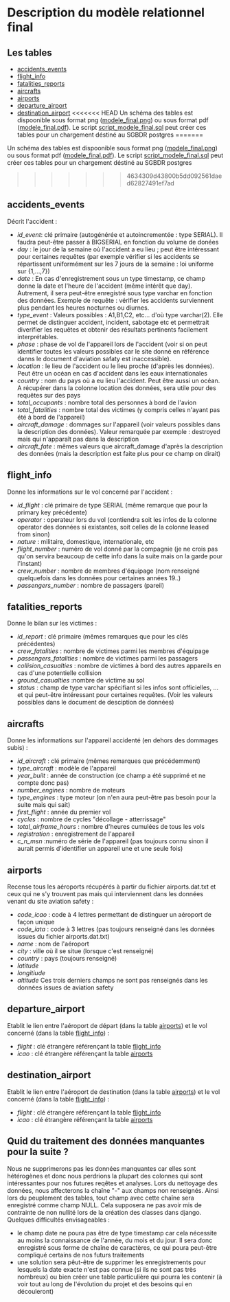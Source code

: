 # Description du modèle relationnel final

## Les tables
* [accidents_events](#accidents_events)
* [flight_info](#flight_info)
* [fatalities_reports](#fatalities_reports)
* [aircrafts](#aircrafts)
* [airports](#airports)
* [departure_airport](#departure_airport)
* [destination_airport](#destination_airpot)
<<<<<<< HEAD
Un schéma des tables est dispoonible sous format png ([modele_final.png](https://github.com/elvinaeury/Projet_SBD/blob/master/modele_relationnel/modele_final.png)) ou sous format pdf ([modele_final.pdf](https://github.com/elvinaeury/Projet_SBD/blob/master/modele_relationnel/modele_final.pdf)). Le script [script_modele_final.sql](https://github.com/elvinaeury/Projet_SBD/blob/master/modele_relationnel/script_modele_final.sql) peut créer ces tables pour un chargement déstiné au SGBDR postgres
=======

Un schéma des tables est dispoonible sous format png ([modele_final.png]('https://github.com/elvinaeury/Projet_SBD/blob/master/modele_relationnel/modele_final.png')) ou sous format pdf ([modele_final.pdf](#https://github.com/elvinaeury/Projet_SBD/blob/master/modele_relationnel/modele_final.pdf)). Le script [script_modele_final.sql](#https://github.com/elvinaeury/Projet_SBD/blob/master/modele_relationnel/script_modele_final.sql) peut créer ces tables pour un chargement déstiné au SGBDR postgres
>>>>>>> 4634309d43800b5dd092561daed62827491ef7ad

## accidents_events
Décrit l'accident :
* *id_event*: clé primaire (autogénérée et autoincrementée : type SERIAL). Il faudra peut-être passer à BIGSERIAL en fonction du volume de donées
* *day* : le jour de la semaine où l'accident a eu lieu ; peut être intéressant pour certaines requêtes (par exemple vérifier si les accidents se répartissent uniformément sur les 7 jours de la semaine : loi uniforme sur {1,...,7})
* *date* : En cas d'enregistrement sous un type timestamp, ce champ donne la date et l'heure de l'accident (même intérêt que day). Autrement, il sera peut-être enregistré sous type varchar en fonction des données. Exemple de requête : vérifier les accidents surviennent plus pendant les heures nocturnes ou diurnes.
* *type_event* : Valeurs possibles : A1,B1,C2, etc... d'où type varchar(2). Elle permet de distinguer accident, incident, sabotage etc et permettrait diverifier les requêtes et obtenir des résultats pertinents facilement interprétables.
* *phase* : phase de vol de l'appareil lors de l'accident (voir si on peut identifier toutes les valeurs possibles car le site donné en référence danns le document d'aviation safaty est inaccessible).
* *location* : le lieu de l'accident ou le lieu proche (d'après les données). Peut être un océan en cas d'accident dans les eaux internationales
* *country* : nom du pays où a eu lieu l'accident. Peut être aussi un océan. A récupérer dans la colonne location des données, sera utile pour des requêtes sur des pays 
* *total_occupants* : nombre total des personnes à bord de l'avion
* *total_fatalities* : nombre total des victimes (y compris celles n'ayant pas été à bord de l'appareil)
* *aircraft_damage* : dommages sur l'appareil (voir valeurs possibles dans la description des données). Valeur remarquée par exemple : destroyed mais qui n'apparaît pas dans la description
* *aircraft_fate* : mêmes valeurs que aircraft_damage d'après la description des données (mais la description est faite plus pour ce champ on dirait)

## flight_info
Donne les informations sur le vol concerné par l'accident :
* *id_flight* : clé primaire de type SERIAL (même remarque que pour la primary key précédente)
* *operator* : operateur lors du vol (contiendra soit les infos de la colonne operator des données si existantes, soit celles de la colonne leased from sinon)
* *nature* : militaire, domestique, internationale, etc
* *flight_number* : numéro de vol donné par la compagnie (je ne crois pas qu'on servira beaucoup de cette info dans la suite mais on la garde pour l'instant)
* *crew_number* : nombre de membres d'équipage (nom renseigné quelquefois dans les données pour certaines années 19..)
* *passengers_number* : nombre de passagers (pareil)

## fatalities_reports
Donne le bilan sur les victimes  :
* *id_report* : clé primaire (mêmes remarques que pour les clés précédentes)
* *crew_fatalities* : nombre de victimes parmi les membres d'équipage 
* *passengers_fatalities* : nombre de victimes parmi les passagers
* *collision_casualties* : nombre de victimes à bord des autres appareils en cas d'une potentielle collision
* *ground_casualties* :nombre de victime au sol
* *status* : champ de type varchar spécifiant si les infos sont officielles, ... et qui peut-être intéressant pour certaines requêtes. (Voir les valeurs possibles dans le document de desciption de données)

## aircrafts
Donne les informations sur l'appareil accidenté (en dehors des dommages subis) : 
* *id_aircraft* : clé primaire (mêmes remarques que précédemment)
* *type_aircraft* : modèle de l'appareil
* *year_built* : année de construction (ce champ a été supprimé et ne compte donc pas)
* *number_engines* : nombre de moteurs
* *type_engines* : type moteur (on n'en aura peut-être pas besoin pour la suite mais qui sait)
*  *first_flight* : année du premier vol
*  *cycles* : nombre de cycles "décollage - atterrissage" 
*  *total_airframe_hours* : nombre d'heures cumulées de tous les vols 
*  *registration* : enregistrement de l'appareil
*  *c_n_msn* :numéro de série de l'appareil (pas toujours connu sinon il aurait permis d'identifier un appareil une et une seule fois)

## airports
Recense tous les aéroports récupérés à partir du fichier airports.dat.txt et ceux qui ne s'y trouvent pas mais qui interviennent dans les données venant du site aviation safety :
* *code_icao* : code à 4 lettres permettant de distinguer un aéroport de façon unique
* *code_iata* : code à 3 lettres (pas toujours renseigné dans les données issues du fichier airports.dat.txt)
* *name* : nom de l'aéroport
* *city* : ville où il se situe (lorsque c'est renseigné)
* *country* : pays (toujours renseigné)
* *latitude*
* *longitiude*
* *altitude*
Ces trois derniers champs ne sont pas renseignés dans les données issues de aviation safety

## departure_airport
Etablit le lien entre l'aéroport de départ (dans la table [airports](#airports)) et le vol concerné (dans la table [flight_info](#flight_info)) :
* *flight* : clé étrangère référençant la table [flight_info](#flight_info)
* *icao* : clé étrangère référençant la table [airports](#airports)

## destination_airport
Etablit le lien entre l'aéroport de destination (dans la table [airports](#airports)) et le vol concerné (dans la table [flight_info](#flight_info)) :
* *flight* : clé étrangère référençant la table [flight_info](#flight_info)
* *icao* : clé étrangère référençant la table [airports](#airports)

## Quid du traitement des données manquantes pour la suite ?
Nous ne supprimerons pas les données manquantes car elles sont hétérogènes et donc nous perdrions la plupart des colonnes qui sont intéressantes pour nos futures reqêtes et analyses. Lors du nettoyage des données, nous affecterons la chaîne "-" aux champs non renseignés. Ainsi lors du peuplement des tables, tout champ avec cette chaîne sera enregistré comme champ NULL. Cela supposera ne pas avoir mis de contrainte de non nullité lors de la création des classes dans django.
Quelques difficultés envisageables : 
 * le champ date ne poura pas être de type timestamp car cela nécessite au moins la connaissance de l'année, du mois et du jour. Il sera donc enregistré sous forme de chaîne de caractères, ce qui poura peut-être compliqué certains de nos futurs traitements
 * une solution sera pêut-être de supprimer les enregistrements pour lesquels la date exacte n'est pas connue (si ils ne sont pas très nombreux) ou bien créer une table particulière qui pourra les contenir (à voir tout au long de l'évolution du projet et des besoins qui en découleront)
